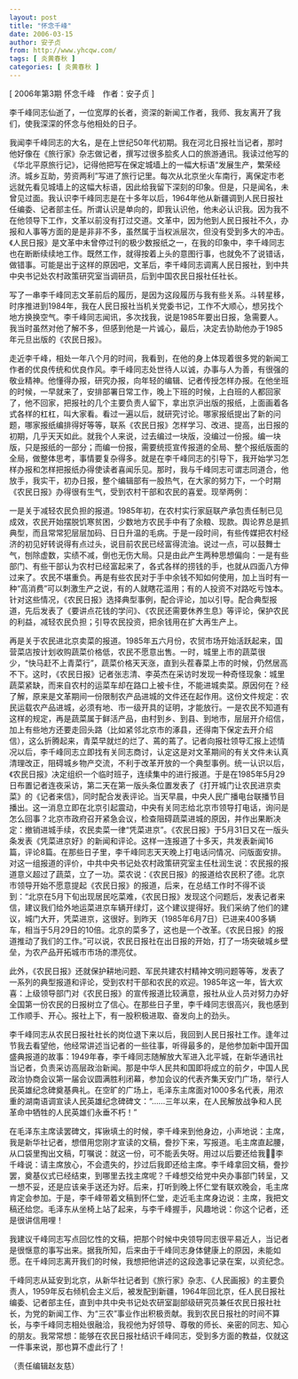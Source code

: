 ```yaml
---
layout: post
title: "怀念千峰"
date: 2006-03-15
author: 安子贞
from: http://www.yhcqw.com/
tags: [ 炎黄春秋 ]
categories: [ 炎黄春秋 ]
---
```



[ 2006年第3期 怀念千峰　作者：安子贞 ]

李千峰同志仙逝了，一位宽厚的长者，资深的新闻工作者，我师、我友离开了我们，使我深深的怀念与他相处的日子。


我闻李千峰同志的大名，是在上世纪50年代初期。我在河北日报社当记者，那时他好像在《旅行家》杂志做记者，撰写过很多脍炙人口的旅游通讯。我读过他写的《华北平原旅行记》，记得他把写在保定城墙上的一幅大标语“发展生产，繁荣经济。城乡互助，劳资两利”写进了旅行记里。每次从北京坐火车南行，离保定市老远就先看见城墙上的这幅大标语，因此给我留下深刻的印象。但是，只是闻名，未曾见过面。我认识李千峰同志是在十多年以后，1964年他从新疆调到人民日报社任编委、记者部主任。所谓认识是单向的，即我认识他，他未必认识我。因为我不在他领导下工作，文革以前没有打过交道。文革中，因为他到人民日报社不久，办报和人事等方面的是是非非不多，虽然属于当权派层次，但没有受到多大的冲击。《人民日报》是文革中未曾停过刊的极少数报纸之一，在我的印象中，李千峰同志也在断断续续地工作。既然工作，就得按着上头的意图行事，也就免不了说错话，做错事。可能是出于这样的原因吧，文革后，李千峰同志调离人民日报社，到中共中央书记处农村政策研究室当调研员，后到中国农民日报社任社长。


写了一串李千峰同志文革前后的履历，是因为这段履历与我有些关系。斗转星移，时序推进到1984年，我在人民日报社当机关党委书记，工作不大顺心，想另找个地方换换空气。李千峰同志闻讯，多次找我，说是1985年要出日报，急需要人。我当时虽然对他了解不多，但感到他是一片诚心，最后，决定去协助他办于1985年元旦出版的《农民日报》。


走近李千峰，相处一年八个月的时间，我看到，在他的身上体现着很多党的新闻工作者的优良传统和优良作风。李千峰同志处世待人以诚，办事与人为善，有很强的敬业精神。他懂得办报，研究办报，向年轻的编辑、记者传授怎样办报。在他坐班的时候，一早就来了，安排部署日常工作，晚上下班的时候，上白班的人都回家了，他不回家，把报社的几个主要负责人留下，拿出京沪出版的报纸，上面画着各式各样的杠杠，叫大家看。看过一遍以后，就研究讨论。哪家报纸提出了新的问题，哪家报纸编排得好等等，联系《农民日报》怎样学习、改进、提高，出日报的初期，几乎天天如此。就我个人来说，过去编过一块版，没编过一份报。编一块版，只是报纸的一部分；而编一份报，需要统揽宣传报道的全局、整个报纸版面的全局，做整体思考，事情要复杂得多。就是在李千峰同志的引导下，我开始学习怎样办报和怎样把报纸办得使读者喜闻乐见。那时，我与千峰同志可谓志同道合，他放手，我实干，初办日报，整个编辑部有一股热气，在大家的努力下，一个时期《农民日报》办得很有生气，受到农村干部和农民的喜爱。现举两例：


一是关于减轻农民负担的报道。1985年初，在农村实行家庭联产承包责任制已见成效，农民开始摆脱饥寒贫困，少数地方农民手中有了余粮、现款。舆论界总是抓典型，而且常常犯层层加码、日日升温的毛病。于是一段时间，有些传媒把农村经济的初见好转说得有点过头，说目前农民已经富得流油。说过一点，可以鼓舞士气，刨除虚数，实绩不减，倒也无伤大局。只是由此产生两种思想偏向：一是有些部门、有些干部认为农村已经富起来了，各式各样的捞钱的手，也就从四面八方伸过来了。农民不堪重负。再是有些农民对于手中余钱不知如何使用，加上当时有一种“高消费”可以刺激生产之说，有的人就瞎花滥用；有的人投资不对路吃亏蚀本。针对这些情况，《农民日报》选择典型事例，配合评论，加以引导。配合典型报道，先后发表了《要讲点花钱的学问》、《农民还需要休养生息》等评论，保护农民的利益，减轻农民负担；引导农民投资，把余钱用在扩大再生产上。


再是关于农民进北京卖菜的报道。1985年五六月份，农贸市场开始活跃起来，国营菜店按计划收购蔬菜价格低，农民不愿意出售。一时，城里上市的蔬菜很少，“快马赶不上青菜行”，蔬菜价格天天涨，直到头茬春菜上市的时候，仍然居高不下。这时，《农民日报》记者张志清、李英杰在采访时发现一种奇怪现象：城里蔬菜紧缺，而来自农村的运菜车却在路口上被卡住，不能进城卖菜。原因何在？经了解，原来是文革期间一份限制农产品进城的文件还在起作用。这份文件规定：农民运载农产品进城，必须有地、市一级开具的证明，才能放行。一是农民不知道有这样的规定，再是蔬菜属于鲜活产品，由村到乡、到县、到地市，层层开介绍信，加上有些地方还要走回头路（比如紧邻北京市的涿县，还得南下保定去开介绍信），这么折腾起来，青菜早就烂的烂了、蔫的蔫了。记者向报社领导汇报上述情况以后，李千峰同志立即找有关同志商讨，认定这是对文革期间的有关文件未认真清理改正，阻碍城乡物产交流，不利于改革开放的一个典型事例。统一认识以后，《农民日报》决定组织一个临时班子，连续集中的进行报道。于是在1985年5月29日布置记者连夜采访，第二天在第一版头条位置发表了《打开城门让农民进京卖菜》的《记者来信》，同时配合发表评论。当天早晨，中央人民广播电台联播节目播出。这一消息立即在北京引起震动，中央有关同志给北京市领导打电话，询问是怎么回事？北京市政府召开紧急会议，检查阻碍蔬菜进城的原因，并作出果断决定：撤销进城手续，农民卖菜一律“凭菜进京”。《农民日报》于5月31日又在一版头条发表《凭菜进京好》的新闻和评论。这样一连报道了十多天，共发表新闻16篇，评论8篇。在那些日子里，李千峰同志天天晚上打电话问情况、问版面安排。对这一组报道的评价，中共中央书记处农村政策研究室主任杜润生说：农民报的报道意义超过了蔬菜，立了一功。菜农说：《农民日报》的报道给农民积了德。北京市领导开始不愿意提起《农民日报》的报道，后来，在总结工作时不得不谈到：“北京在5月下旬出现居民吃菜难，《农民日报》发现这个问题后，发表记者来信，建议我们给外地运菜进京车辆开绿灯，这个建议提得好。我们采纳了他们的建议，城门大开，凭菜进京，这很好。到昨天（1985年6月7日）已进来400多辆车，相当于5月29日的10倍。北京的菜多了，这也是一个改革。《农民日报》的报道推动了我们的工作。”可以说，农民日报社在出日报的开始，打了一场突破城乡壁垒，为农产品开拓城市市场的漂亮仗。


此外，《农民日报》还就保护耕地问题、军民共建农村精神文明问题等等，发表了一系列的典型报道和评论，受到农村干部和农民的欢迎。1985年这一年，皆大欢喜：上级领导部门对《农民日报》的宣传报道比较满意，报社从业人员对努力办好全国第一份农民的日报树立了信心。在那些日子里，李千峰同志很高兴，我也感到工作顺手、开心。报社上下，有一股积极进取、奋发向上的劲头。


李千峰同志从农民日报社社长的岗位退下来以后，我回到人民日报社工作。逢年过节我去看望他，他经常讲述当记者的一些往事，听得最多的，是他参加新中国开国盛典报道的故事：1949年春，李千峰同志随解放大军进入北平城，在新华通讯社当记者，负责采访高层政治新闻。那是中华人民共和国即将成立的前夕，中国人民政治协商会议第一届会议圆满胜利闭幕，参加会议的代表齐集天安门广场，举行人民英雄纪念碑奠基典礼。在空旷的广场上，毛泽东主席面对1000多名代表，用浓重的湖南语调宣读人民英雄纪念碑碑文：“……三年以来，在人民解放战争和人民革命中牺牲的人民英雄们永垂不朽！”


在毛泽东主席读罢碑文，挥锹填土的时候，李千峰来到他身边，小声地说：主席，我是新华社记者，想借用您刚才宣读的文稿，誊抄下来，写报道。毛主席直起腰，从口袋里掏出文稿，叮嘱说：就这一份，可不能丢失呀。用过以后要还给我！李千峰说：请主席放心，不会遗失的，抄过后我即还给主席。李千峰拿回文稿，誊抄罢，奠基仪式已经结束，到哪里去找主席呢？千峰想交给党中央办事部门转呈，又一想不妥，还是应该亲手送还为好。后来，打听到晚上怀仁堂有联欢晚会，毛主席肯定会参加。于是，李千峰带着文稿到怀仁堂，走近毛主席身边说：主席，我把文稿还给您。毛泽东从坐椅上站了起来，与李千峰握手，风趣地说：你这个记者，还是很讲信用哩！


我建议千峰同志写点回忆性的文稿，把那个时候中央领导同志很平易近人，当记者是很惬意的事写出来。据我所知，后来由于千峰同志身体健康上的原因，未能如愿。在千峰同志离开我们的时候，我想把他讲述的这段逸事记录在案，以资纪念。


千峰同志从延安到北京，从新华社记者到《旅行家》杂志、《人民画报》的主要负责人，1959年反右倾机会主义后，被发配到新疆，1964年回北京，任人民日报社编委、记者部主任，直到中共中央书记处农研室副部级研究员兼任农民日报社社长，为党的新闻工作、为“三农”事业作出积极贡献。我到农民日报社的时间不算长，与李千峰同志相处很融洽，我视他为好领导、尊敬的师长、亲密的同志、知心的朋友。我常常想：能够在农民日报社结识千峰同志，受到多方面的教益，仅就这一件事来说，那也算不虚此行了！

（责任编辑赵友慈）


